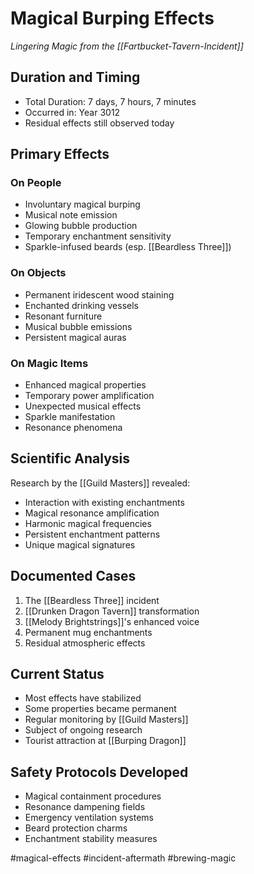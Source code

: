 # Magical Burping Effects
*Lingering Magic from the [[Fartbucket-Tavern-Incident]]*

## Duration and Timing
- Total Duration: 7 days, 7 hours, 7 minutes
- Occurred in: Year 3012
- Residual effects still observed today

## Primary Effects
### On People
- Involuntary magical burping
- Musical note emission
- Glowing bubble production
- Temporary enchantment sensitivity
- Sparkle-infused beards (esp. [[Beardless Three]])

### On Objects
- Permanent iridescent wood staining
- Enchanted drinking vessels
- Resonant furniture
- Musical bubble emissions
- Persistent magical auras

### On Magic Items
- Enhanced magical properties
- Temporary power amplification
- Unexpected musical effects
- Sparkle manifestation
- Resonance phenomena

## Scientific Analysis
Research by the [[Guild Masters]] revealed:
- Interaction with existing enchantments
- Magical resonance amplification
- Harmonic magical frequencies
- Persistent enchantment patterns
- Unique magical signatures

## Documented Cases
1. The [[Beardless Three]] incident
2. [[Drunken Dragon Tavern]] transformation
3. [[Melody Brightstrings]]'s enhanced voice
4. Permanent mug enchantments
5. Residual atmospheric effects

## Current Status
- Most effects have stabilized
- Some properties became permanent
- Regular monitoring by [[Guild Masters]]
- Subject of ongoing research
- Tourist attraction at [[Burping Dragon]]

## Safety Protocols Developed
- Magical containment procedures
- Resonance dampening fields
- Emergency ventilation systems
- Beard protection charms
- Enchantment stability measures

#magical-effects #incident-aftermath #brewing-magic